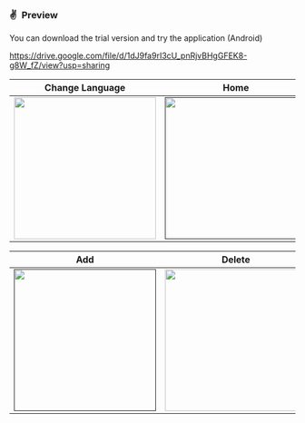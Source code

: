 
### ✌&ensp;Preview

You can download the trial version and try the application (Android)

https://drive.google.com/file/d/1dJ9fa9rI3cU_pnRjvBHgGFEK8-g8W_fZ/view?usp=sharing

|              Change Language             |             Home           |             En           |
| :----------------------------------: | :----------------------------------: | :----------------------------------: |
<a href="https://github.com/user-attachments/assets/5ff38651-8133-4661-9ba3-8c333791182e" target="_blank"><img src="https://github.com/user-attachments/assets/5ff38651-8133-4661-9ba3-8c333791182e" width="250"></a> | <a href="" target="_blank"><img src="https://github.com/user-attachments/assets/a91c7b73-f068-4ec0-adcd-f93a9f85b555" width="250"></a> | <a href="" target="_blank"><img src="https://github.com/user-attachments/assets/d5c67197-5029-4a3b-abd4-fa6d185a0e69" width="250"></a> |


|              Add             |             Delete           |
| :----------------------------------: | :----------------------------------: |
<a href="" target="_blank"><img src="https://github.com/user-attachments/assets/1ca0564f-1711-4c7d-a8fe-d9e5a7e5c471" width="250"></a> | <a href="https://github.com/ahmedmahmoudbit/todo-coffee-clean-code/blob/master/lib/features/home/presentation/widgets/dialog_delete.dart" target="_blank"><img src="https://github.com/user-attachments/assets/518d25a1-af86-4e32-b864-f9b047eaabef" width="250"></a> |
